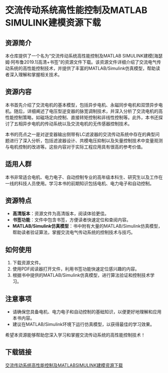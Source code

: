 # 交流传动系统高性能控制及MATLAB SIMULINK建模资源下载

## 资源简介

本仓库提供了一个名为“交流传动系统高性能控制及MATLAB SIMULINK建模[海瑟姆·阿布鲁2019.1]高清+书签”的资源文件下载。该资源文件详细介绍了交流电气传动系统的高性能控制技术，并提供了丰富的MATLAB/Simulink仿真模型，帮助读者深入理解和掌握相关技术。

## 资源内容

本书首先介绍了交流电机的基本模型，包括异步电机、永磁同步电机和双馈异步电机。随后，详细阐述了电压型逆变器的脉宽调制技术，并深入分析了交流电机的高性能控制策略，如磁场定向控制、直接转矩控制和非线性控制等。此外，本书还探讨了五相异步电机的传动系统以及交流电机的无传感器控制技术。

本书的亮点之一是对逆变器输出侧带有LC滤波器的交流传动系统中存在的典型问题进行了深入分析，包括滤波器设计、共模电压抑制以及矢量控制技术中变量观测与电机控制的改进等。这些内容对于实际工程应用具有很高的参考价值。

## 适用人群

本书非常适合电机、电力电子、自动控制专业的高年级本科生、研究生以及工作在一线的科技人员使用。学习本书的前期知识包括电机、电力电子和自动控制。

## 资源特点

- **高清版本**：资源文件为高清版本，阅读体验更佳。
- **书签功能**：文件中包含书签，方便读者快速定位和查阅内容。
- **MATLAB/Simulink仿真模型**：书中附有大量的MATLAB/Simulink仿真模型，帮助读者验证算法，掌握交流电气传动系统的控制技术与技巧。

## 如何使用

1. 下载资源文件。
2. 使用PDF阅读器打开文件，利用书签功能快速定位感兴趣的内容。
3. 根据书中提供的MATLAB/Simulink仿真模型，进行算法验证和控制技术学习。

## 注意事项

- 请确保您具备电机、电力电子和自动控制的基础知识，以便更好地理解和应用本书内容。
- 建议在MATLAB/Simulink环境下运行仿真模型，以获得最佳的学习效果。

希望本资源能够帮助您深入学习和掌握交流传动系统的高性能控制技术！

## 下载链接

[交流传动系统高性能控制及MATLABSIMULINK建模资源下载](https://pan.quark.cn/s/a01b392aaaa3)
